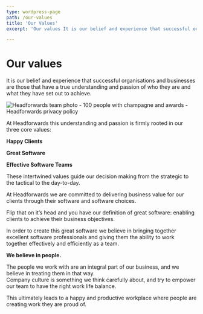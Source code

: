 ```yaml
---
type: wordpress-page
path: /our-values
title: 'Our Values'
excerpt: 'Our values It is our belief and experience that successful organisations and businesses are those that have a true understanding and passion of who they are and what they have set out to achieve. At Headforwards this understanding and passion is firmly rooted in our three core values:   Happy Clients Great Software Effective Software …'

---
```

Our values
==========

It is our belief and experience that successful organisations and businesses are those that have a true understanding and passion of who they are and what they have set out to achieve.

![Headforwards team photo - 100 people with champagne and awards - Headforwards privacy policy](//headforwards.com/wp-content/uploads/2018/04/Headforwards-privacy-policy.jpg)

At Headforwards this understanding and passion is firmly rooted in our three core values:

**Happy Clients**

**Great Software**

**Effective Software Teams**

These intertwined values guide our decision making from the strategic to the tactical to the day-to-day.

At Headforwards we are committed to delivering business value for our clients through their software and software choices.

Flip that on it’s head and you have our definition of great software: enabling clients to achieve their business objectives.

In order to create this great software we believe in bringing together excellent software professionals and giving them the ability to work together effectively and efficiently as a team.

**We believe in people.**

The people we work with are an integral part of our business, and we believe in treating them in that way.  
Company culture is something we think carefully about, and try to empower our team to have the right work life balance.

This ultimately leads to a happy and productive workplace where people are creating work they are proud of.
